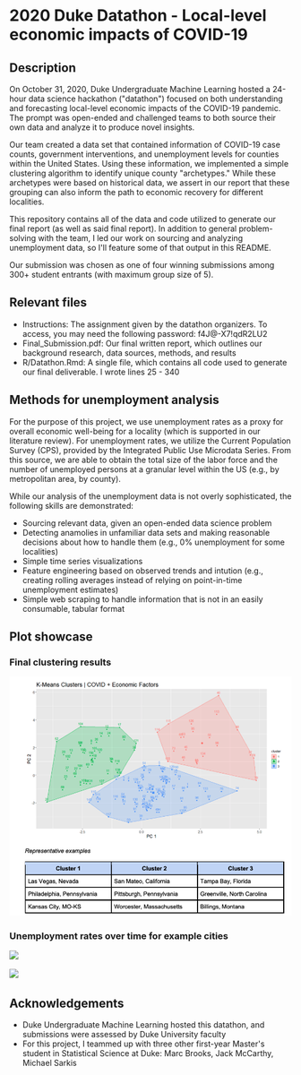 # 2020 Duke Datathon - Local-level economic impacts of COVID-19

## Description

On October 31, 2020, Duke Undergraduate Machine Learning hosted a 24-hour data science hackathon ("datathon") focused on both understanding and forecasting local-level economic impacts of the COVID-19 pandemic. The prompt was open-ended and challenged teams to both source their own data and analyze it to produce novel insights.

Our team created a data set that contained information of COVID-19 case counts, government interventions, and unemployment levels for counties within the United States. Using these information, we implemented a simple clustering algorithm to identify unique county "archetypes." While these archetypes were based on historical data, we assert in our report that these grouping can also inform the path to economic recovery for different localities.

This repository contains all of the data and code utilized to generate our final report (as well as said final report). In addition to general problem-solving with the team, I led our work on sourcing and analyzing unemployment data, so I'll feature some of that output in this README.

Our submission was chosen as one of four winning submissions among 300+ student entrants (with maximum group size of 5).

## Relevant files

- Instructions: The assignment given by the datathon organizers. To access, you may need the following password: f4J@-X7!qdR2LU2
- Final_Submission.pdf: Our final written report, which outlines our background research, data sources, methods, and results
- R/Datathon.Rmd: A single file, which contains all code used to generate our final deliverable. I wrote lines 25 - 340

## Methods for unemployment analysis

For the purpose of this project, we use unemployment rates as a proxy for overall economic well-being for a locality (which is supported in our literature review). For unemployment rates, we utilize the Current Population Survey (CPS), provided by the Integrated Public Use Microdata Series. From this source, we are able to obtain the total size of the labor force and the number of unemployed persons at a granular level within the US (e.g., by metropolitan area, by county).

While our analysis of the unemployment data is not overly sophisticated, the following skills are demonstrated:

- Sourcing relevant data, given an open-ended data science problem
- Detecting anamolies in unfamiliar data sets and making reasonable decisions about how to handle them (e.g., 0% unemployment for some localities)
- Simple time series visualizations
- Feature engineering based on observed trends and intution (e.g., creating rolling averages instead of relying on point-in-time unemployment estimates)
- Simple web scraping to handle information that is not in an easily consumable, tabular format 

## Plot showcase

### Final clustering results

![](Clusters.png)

### Unemployment rates over time for example cities

![](Tucson.png)

![](Fresno.png)

## Acknowledgements

- Duke Undergraduate Machine Learning hosted this datathon, and submissions were assessed by Duke University faculty
- For this project, I teammed up with three other first-year Master's student in Statistical Science at Duke: Marc Brooks, Jack McCarthy, Michael Sarkis
